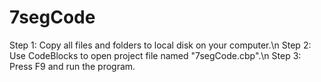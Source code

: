 # 7segCode
Step 1: Copy all files and folders to local disk on your computer.\n
Step 2: Use CodeBlocks to open project file named "7segCode.cbp".\n
Step 3: Press F9 and run the program.
